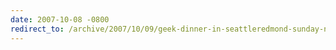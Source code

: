 ```yaml
---
date: 2007-10-08 -0800
redirect_to: /archive/2007/10/09/geek-dinner-in-seattleredmond-sunday-night.aspx/
---
```

